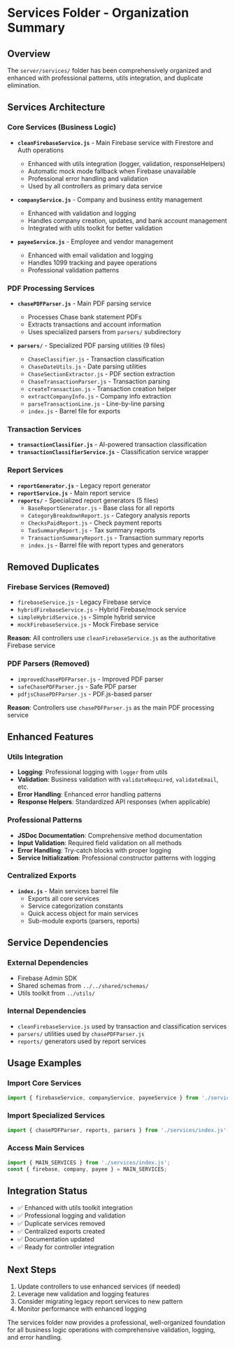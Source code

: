 # Services Folder - Organization Summary

## Overview
The `server/services/` folder has been comprehensively organized and enhanced with professional patterns, utils integration, and duplicate elimination.

## Services Architecture

### Core Services (Business Logic)
- **`cleanFirebaseService.js`** - Main Firebase service with Firestore and Auth operations
  - Enhanced with utils integration (logger, validation, responseHelpers)
  - Automatic mock mode fallback when Firebase unavailable
  - Professional error handling and validation
  - Used by all controllers as primary data service

- **`companyService.js`** - Company and business entity management
  - Enhanced with validation and logging
  - Handles company creation, updates, and bank account management
  - Integrated with utils toolkit for better validation

- **`payeeService.js`** - Employee and vendor management
  - Enhanced with email validation and logging
  - Handles 1099 tracking and payee operations
  - Professional validation patterns

### PDF Processing Services
- **`chasePDFParser.js`** - Main PDF parsing service
  - Processes Chase bank statement PDFs
  - Extracts transactions and account information
  - Uses specialized parsers from `parsers/` subdirectory

- **`parsers/`** - Specialized PDF parsing utilities (9 files)
  - `ChaseClassifier.js` - Transaction classification
  - `ChaseDateUtils.js` - Date parsing utilities
  - `ChaseSectionExtractor.js` - PDF section extraction
  - `ChaseTransactionParser.js` - Transaction parsing
  - `createTransaction.js` - Transaction creation helper
  - `extractCompanyInfo.js` - Company info extraction
  - `parseTransactionLine.js` - Line-by-line parsing
  - `index.js` - Barrel file for exports

### Transaction Services
- **`transactionClassifier.js`** - AI-powered transaction classification
- **`transactionClassifierService.js`** - Classification service wrapper

### Report Services
- **`reportGenerator.js`** - Legacy report generator
- **`reportService.js`** - Main report service
- **`reports/`** - Specialized report generators (5 files)
  - `BaseReportGenerator.js` - Base class for all reports
  - `CategoryBreakdownReport.js` - Category analysis reports
  - `ChecksPaidReport.js` - Check payment reports
  - `TaxSummaryReport.js` - Tax summary reports
  - `TransactionSummaryReport.js` - Transaction summary reports
  - `index.js` - Barrel file with report types and generators

## Removed Duplicates

### Firebase Services (Removed)
- `firebaseService.js` - Legacy Firebase service
- `hybridFirebaseService.js` - Hybrid Firebase/mock service
- `simpleHybridService.js` - Simple hybrid service
- `mockFirebaseService.js` - Mock Firebase service

**Reason**: All controllers use `cleanFirebaseService.js` as the authoritative Firebase service

### PDF Parsers (Removed)
- `improvedChasePDFParser.js` - Improved PDF parser
- `safeChasePDFParser.js` - Safe PDF parser
- `pdfjsChasePDFParser.js` - PDF.js-based parser

**Reason**: Controllers use `chasePDFParser.js` as the main PDF processing service

## Enhanced Features

### Utils Integration
- **Logging**: Professional logging with `logger` from utils
- **Validation**: Business validation with `validateRequired`, `validateEmail`, etc.
- **Error Handling**: Enhanced error handling patterns
- **Response Helpers**: Standardized API responses (when applicable)

### Professional Patterns
- **JSDoc Documentation**: Comprehensive method documentation
- **Input Validation**: Required field validation on all methods
- **Error Handling**: Try-catch blocks with proper logging
- **Service Initialization**: Professional constructor patterns with logging

### Centralized Exports
- **`index.js`** - Main services barrel file
  - Exports all core services
  - Service categorization constants
  - Quick access object for main services
  - Sub-module exports (parsers, reports)

## Service Dependencies

### External Dependencies
- Firebase Admin SDK
- Shared schemas from `../../shared/schemas/`
- Utils toolkit from `../utils/`

### Internal Dependencies
- `cleanFirebaseService.js` used by transaction and classification services
- `parsers/` utilities used by `chasePDFParser.js`
- `reports/` generators used by report services

## Usage Examples

### Import Core Services
```javascript
import { firebaseService, companyService, payeeService } from './services/index.js';
```

### Import Specialized Services
```javascript
import { chasePDFParser, reports, parsers } from './services/index.js';
```

### Access Main Services
```javascript
import { MAIN_SERVICES } from './services/index.js';
const { firebase, company, payee } = MAIN_SERVICES;
```

## Integration Status
- ✅ Enhanced with utils toolkit integration
- ✅ Professional logging and validation
- ✅ Duplicate services removed
- ✅ Centralized exports created
- ✅ Documentation updated
- ✅ Ready for controller integration

## Next Steps
1. Update controllers to use enhanced services (if needed)
2. Leverage new validation and logging features
3. Consider migrating legacy report services to new pattern
4. Monitor performance with enhanced logging

The services folder now provides a professional, well-organized foundation for all business logic operations with comprehensive validation, logging, and error handling.
